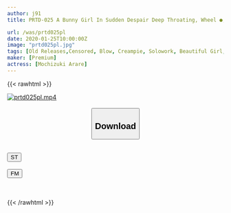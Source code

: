 ```yaml
---
author: j91
title: PRTD-025 A Bunny Girl In Sudden Despair Deep Throating, Wheel ●, Creampie Hell! Mochizuki Hail

url: /was/prtd025pl
date: 2020-01-25T10:00:00Z
image: "prtd025pl.jpg"
tags: [Old Releases,Censored, Blow, Creampie, Solowork, Beautiful Girl, (tag-censored), Bunny Girl, Digital Mosaic	]
maker: [Premium]
actress: [Mochizuki Arare]
---
```



{{< rawhtml >}}

<div class="video" data-videoid="XoWdq1vglYuDDve">
    <a href="javascript:;">
        <img src="/was/prtd025pl/prtd025pl.jpg" width="WIDTH" height="HEIGHT" alt="prtd025pl.mp4" loading="lazy">
    </a>
</div>

<script type="text/javascript" src="https://j91.asia/asset/on-demand-st.js"></script>

<br>
  <link rel="stylesheet" href="https://j91.asia/asset/bs5.css">
  
  <center>
  <button class="btn btn-primary" type="button" data-bs-toggle="collapse" data-bs-target=".multi-collapse" aria-expanded="false" aria-controls="multiCollapseExample1 multiCollapseExample2"><h2>Download</h2></button></center>
</p>
<div class="row">
  <div class="col">
    <div class="collapse multi-collapse" id="multiCollapseExample1">
      <div class="card card-body">
	      	      <br>
<div class="buttons">  
<a href="https://streamtape.to/v/XoWdq1vglYuDDve" target="_blank"><button class="btn-hover color-3"><i class="fa fa-download"></i> ST</button></a></div>
    </div>
  </div>
</div>
  <div class="col">
    <div class="collapse multi-collapse" id="multiCollapseExample2">
      <div class="card card-body">
	      <br>
<div class="buttons">
    <a href="https://filemoon.sx/d/xgepdrweewxs" target="_blank"><button class="btn-hover color-8"><i class="fa fa-download"></i> FM</button></a></div>
<br><br>
      </div>
    </div>
  </div>
</div>

{{< /rawhtml >}}